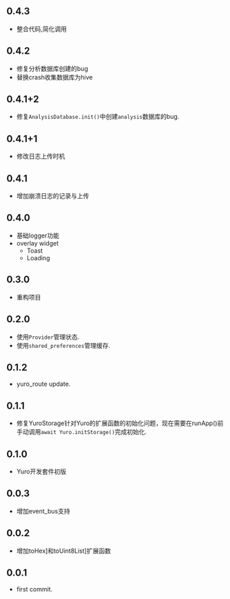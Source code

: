 ## 0.4.3

* 整合代码,简化调用

## 0.4.2

* 修复分析数据库创建的bug
* 替换crash收集数据库为hive

## 0.4.1+2

* 修复`AnalysisDatabase.init()`中创建`analysis`数据库的bug.

## 0.4.1+1

* 修改日志上传时机

## 0.4.1

* 增加崩溃日志的记录与上传

## 0.4.0

* 基础logger功能
* overlay widget
    * Toast
    * Loading

## 0.3.0

* 重构项目

## 0.2.0

* 使用`Provider`管理状态.
* 使用`shared_preferences`管理缓存.

## 0.1.2

* yuro_route update.

## 0.1.1

* 修复YuroStorage针对Yuro的扩展函数的初始化问题，现在需要在runApp()前手动调用`await Yuro.initStorage()`完成初始化.

## 0.1.0

* Yuro开发套件初版

## 0.0.3

* 增加event_bus支持

## 0.0.2

* 增加toHex]和toUint8List]扩展函数

## 0.0.1

* first commit.